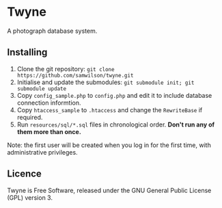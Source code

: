 Twyne
=====

A photograph database system.

Installing
----------

1. Clone the git repository: `git clone https://github.com/samwilson/twyne.git`
2. Initialise and update the submodules: `git submodule init; git submodule update`
3. Copy `config_sample.php` to `config.php` and edit it to include database connection informtion.
4. Copy `htaccess_sample` to `.htaccess` and change the `RewriteBase` if required.
5. Run `resources/sql/*.sql` files in chronological order.  **Don't run any of them more than once.**

Note: the first user will be created when you log in for the first time, with administrative privileges.

Licence
-------

Twyne is Free Software, released under the GNU General Public License (GPL) version 3.

